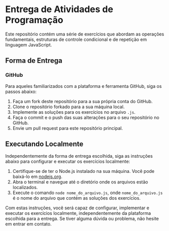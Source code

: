 # Entrega de Atividades de Programação

Este repositório contém uma série de exercícios que abordam as operações fundamentais, estruturas de controle condicional e de repetição em linguagem JavaScript.

## Forma de Entrega

### GitHub

Para aqueles familiarizados com a plataforma e ferramenta GitHub, siga os passos abaixo:

1. Faça um fork deste repositório para a sua própria conta do GitHub.
2. Clone o repositório forkado para a sua máquina local.
3. Implemente as soluções para os exercícios no arquivo `.js`.
4. Faça o commit e o push das suas alterações para o seu repositório no GitHub.
5. Envie um pull request para este repositório principal.

## Executando Localmente

Independentemente da forma de entrega escolhida, siga as instruções abaixo para configurar e executar os exercícios localmente:

1. Certifique-se de ter o Node.js instalado na sua máquina. Você pode baixá-lo em [nodejs.org](https://nodejs.org/).
2. Abra o terminal e navegue até o diretório onde os arquivos estão localizados.
3. Execute o comando `node nome_do_arquivo.js`, onde `nome_do_arquivo.js` é o nome do arquivo que contém as soluções dos exercícios.

Com estas instruções, você será capaz de configurar, implementar e executar os exercícios localmente, independentemente da plataforma escolhida para a entrega. Se tiver alguma dúvida ou problema, não hesite em entrar em contato.
